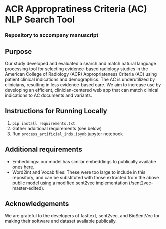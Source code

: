 # ACR Appropratiness Criteria (AC) NLP Search Tool
### Repository to accompany manuscript

## Purpose
Our study developed and evaluated a search and match natural language processing tool for selecting evidence-based radiology studies in the American College of Radiology (ACR) Appropriateness Criteria (AC) using patient clinical indications and demographics. The AC is underutilized by clinicians, resulting in less evidence-based care. We aim to increase use by developing an efficient, clinician-centered web app that can match clinical indications to AC documents and variants.

## Instructions for Running Locally
1. `pip install requirements.txt`
1. Gather additional requirements (see below)
1. Run `process_artificial_inds.ipynb` jupyter notebook

## Additional requirements
* Embeddings: our model has similar embeddings to publically availabe ones [here](https://ftp.ncbi.nlm.nih.gov/pub/lu/Suppl/BioSentVec/BioSentVec_PubMed_MIMICIII-bigram_d700.bin). 
* Word2int and Vocab files: These were too large to include in this repository, and can be substituted with those extracted from the above public model using a modified sent2vec implementation (/sent2vec-master-edited).

## Acknowledgements
We are grateful to the developers of fasttext, sent2vec, and BioSentVec for making their software and dataset available publically.

